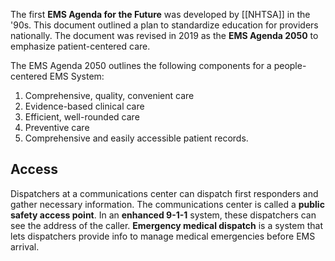 The first **EMS Agenda for the Future** was developed by [[NHTSA]] in the '90s. This document outlined a plan to standardize education for providers nationally. The document was revised in 2019 as the **EMS Agenda 2050** to emphasize patient-centered care.

The EMS Agenda 2050 outlines the following components for a people-centered EMS System:
1. Comprehensive, quality, convenient care
2. Evidence-based clinical care
3. Efficient, well-rounded care
4. Preventive care
5. Comprehensive and easily accessible patient records.

## Access
Dispatchers at a communications center can dispatch first responders and gather necessary information. The communications center is called a **public safety access point**. In an **enhanced 9-1-1** system, these dispatchers can see the address of the caller.
**Emergency medical dispatch** is a system that lets dispatchers provide info to manage medical emergencies before EMS arrival.
